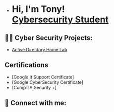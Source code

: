 - <h1>Hi, I'm Tony! <br/><a href="https://github.com/TonyRamos1982"></a> <a href="https://www.linkedin.com/in/tony-ramos1982">Cybersecurity Student</a></h1>

<h2>👨‍💻 Cyber Security Projects:</h2>


  - [Active Directory Home Lab](https://github.com/TonyRamos1982/ActiveDirectoryLab)

<h2> Certifications</h2>

- [Google It Support Certificate]
- [Google CyberSecurity Certificate]
- [CompTIA Security +] 

<h2> 🤳 Connect with me:</h2>

[linkedin]: https://linkedin.com/in/tony-ramos1982/

<!--
**TonyRamos1982/TonyRamos1982** is a ✨ _special_ ✨ repository because its `README.md` (this file) appears on your GitHub profile.

Here are some ideas to get you started:

- 🔭 I’m currently working on ...
[CompTIA Security+ Certification](https://www.comptia.org/certifications/security)
- 🌱 I’m currently learning ...
[SOC CORE Skills with John Strand](https://www.antisyphontraining.com/live-courses-catalog/soc-core-skills-w-john-strand/)
- 👯 I’m looking to collaborate on ...
- 🤔 I’m looking for help with ...
- 💬 Ask me about ...
- 📫 How to reach me: ...
[nirvanatr@hotmail.com
- 😄 Pronouns: ...
- ⚡ Fun fact: ...
-->
